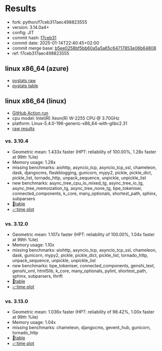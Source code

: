 # Results

- fork: python/f7ceb317aec498823555
- version: 3.14.0a4+
- config: JIT
- commit hash: [f7ceb31](https://github.com/python/cpython/commit/f7ceb31)
- commit date: 2025-01-14T22:40:45+02:00
- commit merge base: [b5ee0258bf5bb60a5a5a65c64717853e06b64808](https://github.com/python/cpython/commit/b5ee0258bf5bb60a5a5a65c64717853e06b64808)
- ref: f7ceb317aec498823555

## linux x86_64 (azure)

- [pystats raw](bm-20250114-azure-x86_64-python-f7ceb317aec498823555-3.14.0a4%2B-f7ceb31-pystats.json)
- [pystats table](bm-20250114-azure-x86_64-python-f7ceb317aec498823555-3.14.0a4%2B-f7ceb31-pystats.md)

## linux x86_64 (linux)

- [GitHub Action run](https://github.com/faster-cpython/benchmarking/actions/runs/12778665544)
- cpu model: Intel(R) Xeon(R) W-2255 CPU @ 3.70GHz
- platform: Linux-5.4.0-196-generic-x86_64-with-glibc2.31
- [raw results](bm-20250114-linux-x86_64-python-f7ceb317aec498823555-3.14.0a4%2B-f7ceb31.json)

### vs. 3.10.4

- Geometric mean: 1.433x faster (HPT: reliability of 100.00%, 1.28x faster at 99th %ile)
- Memory usage: 1.28x
- missing benchmarks: aiohttp, asyncio_tcp, asyncio_tcp_ssl, chameleon, dask, djangocms, flaskblogging, gunicorn, mypy2, pickle, pickle_dict, pickle_list, tornado_http, unpack_sequence, unpickle, unpickle_list
- new benchmarks: async_tree_cpu_io_mixed_tg, async_tree_io_tg, async_tree_memoization_tg, async_tree_none_tg, bpe_tokeniser, connected_components, k_core, many_optionals, shortest_path, sphinx, subparsers
- [📄table](bm-20250114-linux-x86_64-python-f7ceb317aec498823555-3.14.0a4%2B-f7ceb31-vs-3.10.4.md)
- [📈time plot](bm-20250114-linux-x86_64-python-f7ceb317aec498823555-3.14.0a4%2B-f7ceb31-vs-3.10.4.svg)

### vs. 3.12.0

- Geometric mean: 1.107x faster (HPT: reliability of 100.00%, 1.04x faster at 99th %ile)
- Memory usage: 1.10x
- missing benchmarks: aiohttp, asyncio_tcp, asyncio_tcp_ssl, chameleon, dask, gunicorn, mypy2, pickle, pickle_dict, pickle_list, tornado_http, unpack_sequence, unpickle, unpickle_list
- new benchmarks: bpe_tokeniser, connected_components, genshi_text, genshi_xml, html5lib, k_core, many_optionals, pylint, shortest_path, sphinx, subparsers, thrift
- [📄table](bm-20250114-linux-x86_64-python-f7ceb317aec498823555-3.14.0a4%2B-f7ceb31-vs-3.12.0.md)
- [📈time plot](bm-20250114-linux-x86_64-python-f7ceb317aec498823555-3.14.0a4%2B-f7ceb31-vs-3.12.0.svg)

### vs. 3.13.0

- Geometric mean: 1.036x faster (HPT: reliability of 98.42%, 1.00x faster at 99th %ile)
- Memory usage: 1.04x
- missing benchmarks: chameleon, djangocms, gevent_hub, gunicorn, tornado_http
- [📄table](bm-20250114-linux-x86_64-python-f7ceb317aec498823555-3.14.0a4%2B-f7ceb31-vs-3.13.0.md)
- [📈time plot](bm-20250114-linux-x86_64-python-f7ceb317aec498823555-3.14.0a4%2B-f7ceb31-vs-3.13.0.svg)

